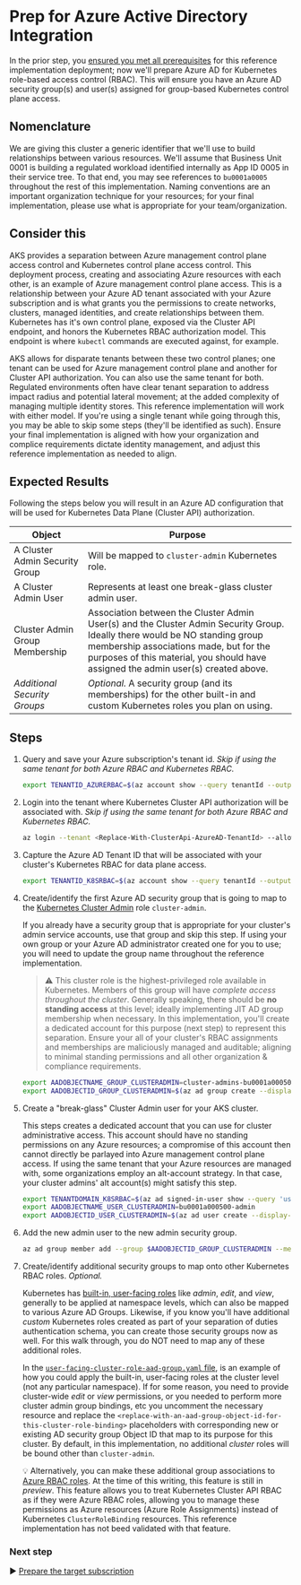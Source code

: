 # Prep for Azure Active Directory Integration

In the prior step, you [ensured you met all prerequisites](./01-prerequisites.md) for this reference implementation deployment; now we'll prepare Azure AD for Kubernetes role-based access control (RBAC). This will ensure you have an Azure AD security group(s) and user(s) assigned for group-based Kubernetes control plane access.

## Nomenclature

We are giving this cluster a generic identifier that we'll use to build relationships between various resources. We'll assume that Business Unit 0001 is building a regulated workload identified internally as App ID 0005 in their service tree.  To that end, you may see references to `bu0001a0005` throughout the rest of this implementation. Naming conventions are an important organization technique for your resources; for your final implementation, please use what is appropriate for your team/organization.

## Consider this

AKS provides a separation between Azure management control plane access control and Kubernetes control plane access control. This deployment process, creating and associating Azure resources with each other, is an example of Azure management control plane access. This is a relationship between your Azure AD tenant associated with your Azure subscription and is what grants you the permissions to create networks, clusters, managed identities, and create relationships between them. Kubernetes has it's own control plane, exposed via the Cluster API endpoint, and honors the Kubernetes RBAC authorization model. This endpoint is where `kubectl` commands are executed against, for example.

AKS allows for disparate tenants between these two control planes; one tenant can be used for Azure management control plane and another for Cluster API authorization. You can also use the same tenant for both. Regulated environments often have clear tenant separation to address impact radius and potential lateral movement; at the added complexity of managing multiple identity stores. This reference implementation will work with either model. If you're using a single tenant while going through this, you may be able to skip some steps (they'll be identified as such). Ensure your final implementation is aligned with how your organization and complice requirements dictate identity management, and adjust this reference implementation as needed to align.

## Expected Results

Following the steps below you will result in an Azure AD configuration that will be used for Kubernetes Data Plane (Cluster API) authorization.

| Object                         | Purpose                                                 |
|--------------------------------|---------------------------------------------------------|
| A Cluster Admin Security Group | Will be mapped to `cluster-admin` Kubernetes role.      |
| A Cluster Admin User           | Represents at least one break-glass cluster admin user. |
| Cluster Admin Group Membership | Association between the Cluster Admin User(s) and the Cluster Admin Security Group. Ideally there would be NO standing group membership associations made, but for the purposes of this material, you should have assigned the admin user(s) created above. |
| _Additional Security Groups_   | _Optional._ A security group (and its memberships) for the other built-in and custom Kubernetes roles you plan on using. |

## Steps

1. Query and save your Azure subscription's tenant id. _Skip if using the same tenant for both Azure RBAC and Kubernetes RBAC._

   ```bash
   export TENANTID_AZURERBAC=$(az account show --query tenantId --output tsv)
   ```

1. Login into the tenant where Kubernetes Cluster API authorization will be associated with. _Skip if using the same tenant for both Azure RBAC and Kubernetes RBAC._

   ```bash
   az login --tenant <Replace-With-ClusterApi-AzureAD-TenantId> --allow-no-subscriptions
   ```

1. Capture the Azure AD Tenant ID that will be associated with your cluster's Kubernetes RBAC for data plane access.

   ```bash
   export TENANTID_K8SRBAC=$(az account show --query tenantId --output tsv)
   ```

1. Create/identify the first Azure AD security group that is going to map to the [Kubernetes Cluster Admin](https://kubernetes.io/docs/reference/access-authn-authz/rbac/#user-facing-roles) role `cluster-admin`.

   If you already have a security group that is appropriate for your cluster's admin service accounts, use that group and skip this step. If using your own group or your Azure AD administrator created one for you to use; you will need to update the group name throughout the reference implementation.

   > :warning: This cluster role is the highest-privileged role available in Kubernetes. Members of this group will have _complete access throughout the cluster_. Generally speaking, there should be **no standing access** at this level; ideally implementing JIT AD group membership when necessary. In this implementation, you'll create a dedicated account for this purpose (next step) to represent this separation. Ensure your all of your cluster's RBAC assignments and memberships are maliciously managed and auditable; aligning to minimal standing permissions and all other organization & compliance requirements.

   ```bash
   export AADOBJECTNAME_GROUP_CLUSTERADMIN=cluster-admins-bu0001a000500
   export AADOBJECTID_GROUP_CLUSTERADMIN=$(az ad group create --display-name $AADOBJECTNAME_GROUP_CLUSTERADMIN --mail-nickname $AADOBJECTNAME_GROUP_CLUSTERADMIN --query objectId -o tsv)
   ```

1. Create a "break-glass" Cluster Admin user for your AKS cluster.

   This steps creates a dedicated account that you can use for cluster administrative access. This account should have no standing permissions on any Azure resources; a compromise of this account then cannot directly be parlayed into Azure management control plane access. If using the same tenant that your Azure resources are managed with, some organizations employ an alt-account strategy. In that case, your cluster admins' alt account(s) might satisfy this step.

   ```bash
   export TENANTDOMAIN_K8SRBAC=$(az ad signed-in-user show --query 'userPrincipalName' -o tsv | cut -d '@' -f 2 | sed 's/\"//')
   export AADOBJECTNAME_USER_CLUSTERADMIN=bu0001a000500-admin
   export AADOBJECTID_USER_CLUSTERADMIN=$(az ad user create --display-name=${AADOBJECTNAME_USER_CLUSTERADMIN} --user-principal-name ${AADOBJECTNAME_USER_CLUSTERADMIN}@${TENANTDOMAIN_K8SRBAC} --force-change-password-next-login --password ChangeMebu0001a0005AdminChangeMe --query objectId -o tsv)
   ```

1. Add the new admin user to the new admin security group.

   ```bash
   az ad group member add --group $AADOBJECTID_GROUP_CLUSTERADMIN --member-id $AADOBJECTID_USER_CLUSTERADMIN
   ```

1. Create/identify additional security groups to map onto other Kubernetes RBAC roles. _Optional._

    Kubernetes has [built-in, user-facing roles](https://kubernetes.io/docs/reference/access-authn-authz/rbac/#user-facing-roles) like _admin_, _edit_, and _view_, generally to be applied at namespace levels, which can also be mapped to various Azure AD Groups. Likewise, if you know you'll have additional _custom_ Kubernetes roles created as part of your separation of duties authentication schema, you can create those security groups now as well. For this walk through, you do NOT need to map any of these additional roles.

   In the [`user-facing-cluster-role-aad-group.yaml` file](./cluster-baseline-settings/user-facing-cluster-role-aad-group.yaml), is an example of how you could apply the built-in, user-facing roles at the cluster level (not any particular namespace). If for some reason, you need to provide cluster-wide _edit_ or _view_ permissions, or you needed to perform more cluster admin group bindings, etc you uncomment the necessary resource and replace the `<replace-with-an-aad-group-object-id-for-this-cluster-role-binding>` placeholders with corresponding new or existing AD security group Object ID that map to its purpose for this cluster. By default, in this implementation, no additional _cluster_ roles will be bound other than `cluster-admin`.

   :bulb: Alternatively, you can make these additional group associations to [Azure RBAC roles](https://docs.microsoft.com/azure/aks/manage-azure-rbac). At the time of this writing, this feature is still in _preview_. This feature allows you to treat Kubernetes Cluster API RBAC as if they were Azure RBAC roles, allowing you to manage these permissions as Azure resources (Azure Role Assignments) instead of Kubernetes `ClusterRoleBinding` resources. This reference implementation has not beed validated with that feature.

### Next step

:arrow_forward: [Prepare the target subscription](./04-subscription.md)
